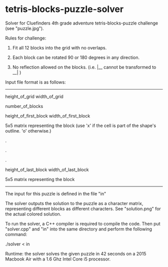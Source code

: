 # tetris-blocks-puzzle-solver

Solver for Cluefinders 4th grade adventure tetris-blocks-puzzle challenge (see "puzzle.jpg").

Rules for challenge:

1. Fit all 12 blocks into the grid with no overlaps.

2. Each block can be rotated 90 or 180 degrees in any direction.

3. No reflection allowed on the blocks. (i.e. |__ cannot be transformed to __| )


Input file format is as follows:

___________________________________________________________________________________________________________
height_of_grid width_of_grid

number_of_blocks

height_of_first_block width_of_first_block

5x5 matrix representing the block (use 'x' if the cell is part of the shape's outline. 'o' otherwise.)

.

.

.

height_of_last_block width_of_last_block

5x5 matrix representing the block

___________________________________________________________________________________________________________

The input for this puzzle is defined in the file "in"

The solver outputs the solution to the puzzle as a character matrix, representing different blocks as different characters. See "solution.png" for the actual colored solution.

To run the solver, a C++ compiler is required to compile the code.
Then put "solver.cpp" and "in" into the same directory and perform the following command:

./solver < in

Runtime: the solver solves the given puzzle in 42 seconds on a 2015 Macbook Air with a 1.6 Ghz Intel Core i5 processor.
